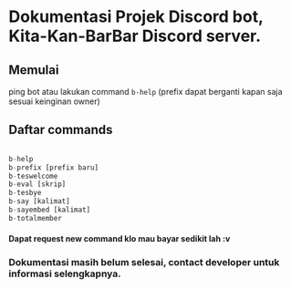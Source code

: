 # Dokumentasi Projek Discord bot, Kita-Kan-BarBar Discord server. 

## Memulai
ping bot atau lakukan command `b-help` (prefix dapat berganti kapan saja sesuai keinginan owner) 

## Daftar commands
```js

b-help
b-prefix [prefix baru]
b-teswelcome
b-eval [skrip]
b-tesbye
b-say [kalimat]
b-sayembed [kalimat]
b-totalmember
```
#### Dapat request new command klo mau bayar sedikit lah :v

### Dokumentasi masih belum selesai, contact developer untuk informasi selengkapnya. 
